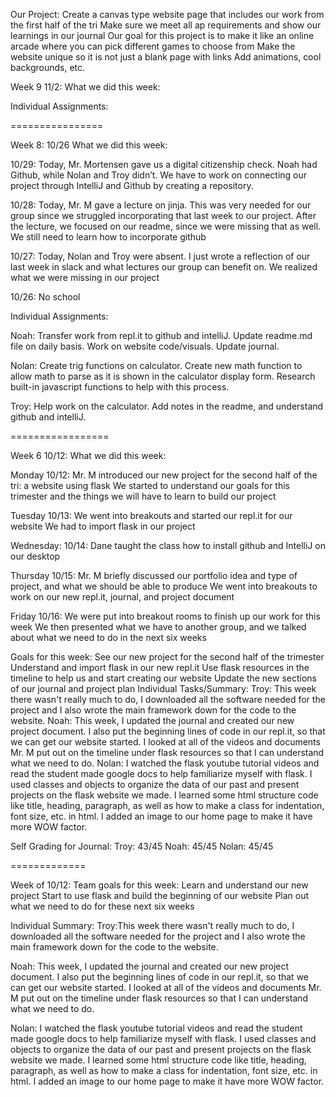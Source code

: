 Our Project:
Create a canvas type website page that includes our work from the first half of the tri
Make sure we meet all ap requirements and show our learnings in our journal
Our goal for this project is to make it like an online arcade where you can pick different games to choose from
Make the website unique so it is not just a blank page with links
Add animations, cool backgrounds, etc.

Week 9 11/2:
What we did this week:

Individual Assignments:


================

Week 8: 10/26
What we did this week:


10/29:
Today, Mr. Mortensen gave us a digital citizenship check. Noah had Github, while Nolan and Troy didn’t. We have to work on connecting our project through IntelliJ and Github by creating a repository.

10/28:
Today, Mr. M gave a lecture on jinja. This was very needed for our group since we struggled incorporating that last week to our project. After the lecture, we focused on our readme, since we were missing that as well. We still need to learn how to incorporate github

10/27:
Today, Nolan and Troy were absent. I just wrote a reflection of our last week in slack and what lectures our group can benefit on. We realized what we were missing in our project

10/26:
No school

Individual Assignments:

Noah: Transfer work from repl.it to github and intelliJ. Update readme.md file on daily basis. Work on website code/visuals. Update journal.

Nolan: Create trig functions on calculator. Create new math function to allow math to parse as it is shown in the calculator display form. Research built-in javascript functions to help with this process.

Troy: Help work on the calculator. Add notes in the readme, and understand github and intelliJ.


=================

Week 6 10/12:
What we did this week:

Monday 10/12:
Mr. M introduced our new project for the second half of the tri: a website using flask
We started to understand our goals for this trimester and the things we will have to learn to build our project

Tuesday 10/13:
We went into breakouts and started our repl.it for our website
We had to import flask in our project

Wednesday: 10/14:
Dane taught the class how to install github and IntelliJ on our desktop

Thursday 10/15:
Mr. M briefly discussed our portfolio idea and type of project, and what we should be able to produce 
We went into breakouts to work on our new repl.it, journal, and project document

Friday 10/16:
We were put into breakout rooms to finish up our work for this week
We then presented what we have to another group, and we talked about what we need to do in the next six weeks

Goals for this week:
See our new project for the second half of the trimester
Understand and import flask in our new repl.it
Use flask resources in the timeline to help us and start creating our website
Update the new sections of our journal and project plan
Individual Tasks/Summary:
Troy: This week there wasn't really much to do, I downloaded all the software needed for the project and I also wrote the main framework down for the code to the website.
Noah: This week, I updated the journal and created our new project document. I also put the beginning lines of code in our repl.it, so that we can get our website started. I looked at all of the videos and documents Mr. M put out on the timeline under flask resources so that I can understand what we need to do. 
Nolan: I watched the flask youtube tutorial videos and read the student made google docs to help familiarize myself with flask. I used classes and objects to organize the data of our past and present projects on the flask website we made. I learned some html structure code like title, heading, paragraph, as well as how to make a class for indentation, font size, etc. in html. I added an image to our home page to make it have more WOW factor.

Self Grading for Journal:
Troy: 43/45
Noah: 45/45
Nolan: 45/45

=============

Week of 10/12:
Team goals for this week:
Learn and understand our new project 
Start to use flask and build the beginning of our website
Plan out what we need to do for these next six weeks

Individual Summary:
Troy:This week there wasn't really much to do, I downloaded all the software needed for the project and I also wrote the main framework down for the code to the website.

Noah: This week, I updated the journal and created our new project document. I also put the beginning lines of code in our repl.it, so that we can get our website started. I looked at all of the videos and documents Mr. M put out on the timeline under flask resources so that I can understand what we need to do. 

Nolan: I watched the flask youtube tutorial videos and read the student made google docs to help familiarize myself with flask. I used classes and objects to organize the data of our past and present projects on the flask website we made. I learned some html structure code like title, heading, paragraph, as well as how to make a class for indentation, font size, etc. in html. I added an image to our home page to make it have more WOW factor.



